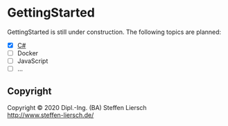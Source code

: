 # GettingStarted

GettingStarted is still under construction. The following topics are planned:

- [x] [C#](CSharp)
- [ ] Docker
- [ ] JavaScript
- [ ] ...

## Copyright

Copyright © 2020 Dipl.-Ing. (BA) Steffen Liersch  
http://www.steffen-liersch.de/